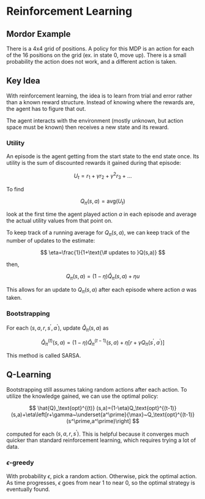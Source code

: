 # Reinforcement Learning

## Mordor Example

There is a 4x4 grid of positions. A policy for this MDP is an action for each of the 16 positions on the grid (ex. in state 0, move up). There is a small probability the action does not work, and a different action is taken.

## Key Idea

With reinforcement learning, the idea is to learn from trial and error rather than a known reward structure. Instead of knowing where the rewards are, the agent has to figure that out.

The agent interacts with the environment (mostly unknown, but action space must be known) then receives a new state and its reward.

### Utility

An episode is the agent getting from the start state to the end state once. Its utility is the sum of discounted rewards it gained during that episode:

$$
U_t=r_1+\gamma r_2+\gamma^2 r_3+\ldots
$$

To find

$$
Q_\pi\left(s,a\right)=\text{avg}(U_t)
$$

look at the first time the agent played action $a$ in each episode and average the actual utility values from that point on.

To keep track of a running average for $Q_\pi(s,a)$, we can keep track of the number of updates to the estimate:

$$
\eta=\frac{1}{1+\text{\# updates to }Q(s,a)}
$$

then,

$$
Q_\pi(s,a)=(1-\eta)\hat{Q}_\pi(s,a)+\eta u
$$

This allows for an update to $Q_\pi(s,a)$ after each episode where action $a$ was taken.

### Bootstrapping

For each $(s,a,r,s^\prime,a^\prime)$, update $\hat{Q}_\pi (s,a)$ as

$$
\hat{Q}_\pi^{(t)} (s,a)=(1-\eta)\hat{Q}_\pi^{(t-1)} (s,a)+\eta\left[r+\gamma Q_\pi (s^\prime,a^\prime)\right]
$$

This method is called SARSA.

## Q-Learning

Bootstrapping still assumes taking random actions after each action. To utilize the knowledge gained, we can use the optimal policy:

$$
\hat{Q}_\text{opt}^{(t)} (s,a)=(1-\eta)Q_\text{opt}^{(t-1)} (s,a)+\eta\left[r+\gamma~\underset{a^\prime}{\max}~Q_\text{opt}^{(t-1)} (s^\prime,a^\prime)\right]
$$

computed for each $(s,a,r,s^\prime)$. This is helpful because it converges much quicker than standard reinforcement learning, which requires trying a lot of data.

### $\epsilon$-greedy

With probability $\epsilon$, pick a random action. Otherwise, pick the optimal action. As time progresses, $\epsilon$ goes from near 1 to near 0, so the optimal strategy is eventually found.
